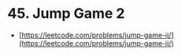 # 45. Jump Game 2

- [https://leetcode.com/problems/jump-game-ii/](https://leetcode.com/problems/jump-game-ii/)
